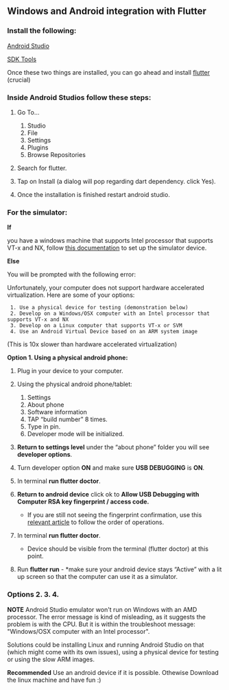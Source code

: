 ## Windows and Android integration with Flutter

### Install the following:
[Android Studio](https://developer.android.com/studio/) 

[SDK Tools](https://developer.android.com/studio/releases/sdk-tools.html)

Once these two things are installed, you can go ahead and install [flutter](https://github.com/Chimer2017/xdemo_flutter) (crucial)

### Inside Android Studios follow these steps:
1. Go To...

   1. Studio
   1. File
   1. Settings 
   1. Plugins
   1. Browse Repositories
2. Search for flutter.
3. Tap on Install (a dialog will pop regarding dart dependency. click Yes).
4. Once the installation is finished restart android studio.

### For the simulator:

**If**

you have a windows machine that supports Intel processor that supports VT-x and NX,
follow [this documentation](https://developer.android.com/studio/run/managing-avds) to set up the simulator device.

**Else**

You will be prompted with the following error:

Unfortunately, your computer does not support hardware accelerated virtualization.
Here are some of your options:

     1. Use a physical device for testing (demonstration below)
     2. Develop on a Windows/OSX computer with an Intel processor that supports VT-x and NX
     3. Develop on a Linux computer that supports VT-x or SVM
     4. Use an Android Virtual Device based on an ARM system image
   (This is 10x slower than hardware accelerated virtualization)

**Option 1. Using a physical android phone:**

1. Plug in your device to your computer.

2. Using the physical android phone/tablet:
    1. Settings
    1. About phone
    1. Software information
    1. TAP “build number” 8 times.
    1. Type in pin.
    1. Developer mode will be initialized.

3. **Return to settings level** under the “about phone” folder you will see **developer options**.

4. Turn developer option **ON** and make sure **USB DEBUGGING** is **ON**.

5. In terminal **run flutter doctor**.

6. **Return to android device** click ok to **Allow USB Debugging with Computer RSA key fingerprint / access code.**
    - If you are still not seeing the fingerprint confirmation, use this [relevant article](https://www.thecustomdroid.com/enable-developer-options-usb-debugging-android-pie/) to follow the order of operations.

7. In terminal **run flutter doctor**.
   - Device should be visible from the terminal (flutter doctor) at this point.
 
8. Run **flutter run** - 
     *make sure your android device stays “Active” with a lit up screen so that the computer can use it as a simulator.
  
  
### Options 2. 3. 4.

**NOTE**
Android Studio emulator won't run on Windows with an AMD processor. The error message is kind of misleading, as it suggests the problem is with the CPU. But it is within the troubleshoot message: "Windows/OSX computer with an Intel processor".

Solutions could be installing Linux and running Android Studio on that (which might come with its own issues), using a physical device for testing or using the slow ARM images.

**Recommended**
Use an android device if it is possible.
Othewise
Download the linux machine and have fun :)
